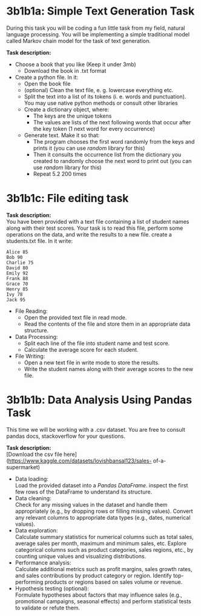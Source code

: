 # 3b1b1a: Simple Text Generation Task

During this task you will be coding a fun little task
from my field, natural language processing. You will be
implementing a simple traditional model called Markov
chain model for the task of text generation.  

**Task description:**  

- Choose a book that you like (Keep it under 3mb)  
  - Download the book in .txt format  
- Create a python file. In it:  
  - Open the book file  
  - (optional) Clean the text file, e. g. lowercase
  everything etc.  
  - Split the text into a list of its tokens (i. e.
  words and punctuation). You may use native python
  methods or consult other libraries  
  - Create a dictionary object, where:  
    - The keys are the unique tokens  
    - The values are lists of the next following 
    words that occur after the key token (1 next
    word for every occurrence)  
  - Generate text. Make it so that:  
    - The program chooses the first word randomly
    from the keys and prints it (you can use *random*
    library for this)  
    - Then it consults the occurrence list from the
    dictionary you created to randomly choose the
    next word to print out (you can use *random*
    library for this)  
    - Repeat 5.2 200 times  


# 3b1b1c: File editing task

**Task description:**  
You have been provided with a text file containing a list
of student names along with their test scores. Your task
is to read this file, perform some operations on the
data, and write the results to a new file.
create a students.txt file. In it write:
```
Alice 85
Bob 90
Charlie 75
David 80
Emily 92
Frank 88
Grace 70
Henry 85
Ivy 78
Jack 95
```
- File Reading:  
  - Open the provided text file in read mode.  
  - Read the contents of the file and store them in an
  appropriate data structure.  
- Data Processing:  
  - Split each line of the file into student name and
  test score.  
  - Calculate the average score for each student.
- File Writing:  
  - Open a new text file in write mode to store the
  results.  
  - Write the student names along with their average
  scores to the new file.  


# 3b1b1b: Data Analysis Using Pandas Task  

This time we will be working with a .csv dataset.
You are free to consult pandas docs, stackoverflow for
your questions.

**Task description:**  
[Download the csv file here]
(https://www.kaggle.com/datasets/lovishbansal123/sales-
of-a-supermarket)

- Data loading:  
    Load the provided dataset into a *Pandas DataFrame*.
    inspect the first few rows of the DataFrame to
    understand its structure.  
- Data cleaning:  
    Check for any missing values in the dataset and
    handle them appropriately (e.g., by dropping rows
    or filling missing values).
    Convert any relevant columns to appropriate data
    types (e.g., dates, numerical values).  
- Data exploration:  
    Calculate summary statistics for numerical columns
    such as total sales, average sales per month,
    maximum and minimum sales, etc.
    Explore categorical columns such as product
    categories, sales regions, etc., by counting unique
    values and visualizing distributions.  
- Performance analysis:  
    Calculate additional metrics such as profit
    margins, sales growth rates, and sales
    contributions by product category or region.
    Identify top-performing products or regions based
    on sales volume or revenue.  
- Hypothesis testing (optional):  
    Formulate hypotheses about factors that may
    influence sales (e.g., promotional campaigns,
    seasonal effects) and perform statistical tests to
    validate or refute them.  
